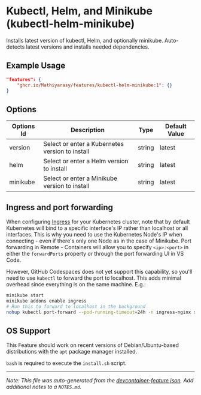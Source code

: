 
# Kubectl, Helm, and Minikube (kubectl-helm-minikube)

Installs latest version of kubectl, Helm, and optionally minikube. Auto-detects latest versions and installs needed dependencies.

## Example Usage

```json
"features": {
    "ghcr.io/Mathiyarasy/features/kubectl-helm-minikube:1": {}
}
```

## Options

| Options Id | Description | Type | Default Value |
|-----|-----|-----|-----|
| version | Select or enter a Kubernetes version to install | string | latest |
| helm | Select or enter a Helm version to install | string | latest |
| minikube | Select or enter a Minikube version to install | string | latest |

## Ingress and port forwarding

When configuring [Ingress](https://kubernetes.io/docs/concepts/services-networking/ingress/) for your Kubernetes cluster, note that by default Kubernetes will bind to a specific interface's IP rather than localhost or all interfaces. This is why you need to use the Kubernetes Node's IP when connecting - even if there's only one Node as in the case of Minikube. Port forwarding in Remote - Containers will allow you to specify `<ip>:<port>` in either the `forwardPorts` property or through the port forwarding UI in VS Code.

However, GitHub Codespaces does not yet support this capability, so you'll need to use `kubectl` to forward the port to localhost. This adds minimal overhead since everything is on the same machine. E.g.:

```bash
minikube start
minikube addons enable ingress
# Run this to forward to localhost in the background
nohup kubectl port-forward --pod-running-timeout=24h -n ingress-nginx service/ingress-nginx-controller :80 &
```


## OS Support

This Feature should work on recent versions of Debian/Ubuntu-based distributions with the `apt` package manager installed.

`bash` is required to execute the `install.sh` script.


---

_Note: This file was auto-generated from the [devcontainer-feature.json](https://github.com/Mathiyarasy/features/blob/main/src/kubectl-helm-minikube/devcontainer-feature.json).  Add additional notes to a `NOTES.md`._
